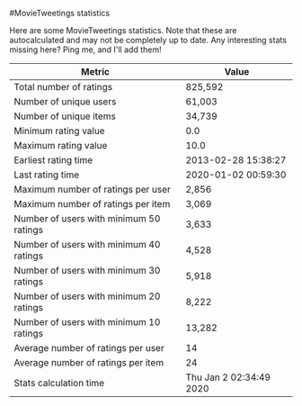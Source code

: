 #MovieTweetings statistics

Here are some MovieTweetings statistics. Note that these are autocalculated and may not be completely up to date. Any interesting stats missing here? Ping me, and I'll add them!

Metric | Value
--- | ---
Total number of ratings                 | 825,592
Number of unique users                  | 61,003
Number of unique items                  | 34,739
Minimum rating value                    | 0.0
Maximum rating value                    | 10.0
Earliest rating time                    | 2013-02-28 15:38:27
Last rating time                        | 2020-01-02 00:59:30
Maximum number of ratings per user      | 2,856
Maximum number of ratings per item      | 3,069
Number of users with minimum 50 ratings | 3,633
Number of users with minimum 40 ratings | 4,528
Number of users with minimum 30 ratings | 5,918
Number of users with minimum 20 ratings | 8,222
Number of users with minimum 10 ratings | 13,282
Average number of ratings per user      | 14
Average number of ratings per item      | 24
Stats calculation time                  | Thu Jan  2 02:34:49 2020

